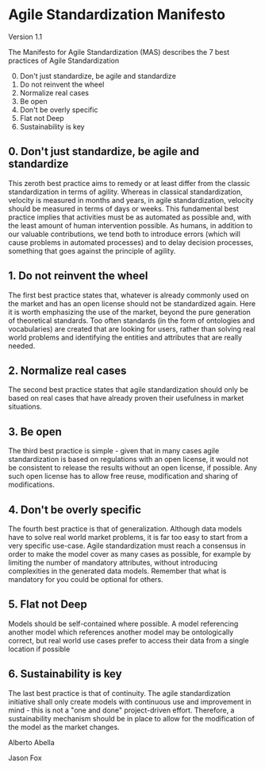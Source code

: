 # Agile Standardization Manifesto 
Version 1.1

The Manifesto for Agile Standardization (MAS) describes the 7 best practices of Agile Standardization

0. Don't just standardize, be agile and standardize
1. Do not reinvent the wheel
2. Normalize real cases
3. Be open
4. Don't be overly specific
5. Flat not Deep
6. Sustainability is key


## 0. Don't just standardize, be agile and standardize
This zeroth best practice aims to remedy or at least differ from the classic standardization in terms of agility. Whereas in classical standardization, velocity is measured in months and years, in agile standardization, velocity should be measured in terms of days or weeks. This fundamental best practice implies that activities must be as automated as possible and, with the least amount of human intervention possible. As humans, in addition to our valuable contributions, we tend both to introduce errors (which will cause problems in automated processes) and to delay decision processes, something that goes against the principle of agility.

## 1. Do not reinvent the wheel
The first best practice states that, whatever is already commonly used on the market and has an open license should not be standardized again. Here it is worth emphasizing the use of the market, beyond the pure generation of theoretical standards. Too often standards (in the form of ontologies and vocabularies) are created that are looking for users, rather than solving real world problems and identifying the entities and attributes that are really needed.

## 2. Normalize real cases
The second best practice states that agile standardization should only be based on real cases that have already proven their usefulness in market situations.

## 3. Be open
The third best practice is simple - given that in many cases agile standardization is based on regulations with an open license, it would not be consistent to release the results without an open license, if possible. Any such open license has to allow free reuse, modification and sharing of modifications.

## 4. Don't be overly specific
The fourth best practice is that of generalization. Although data models have to solve real world market problems, it is far too easy to start from a very specific use-case. Agile standardization must reach a consensus in order to make the model cover as many cases as possible, for example by limiting the number of mandatory attributes, without introducing complexities in the generated data models. Remember that what is mandatory for you could be optional for others.

## 5. Flat not Deep
Models should be self-contained where possible. A model referencing another model which references another model may be ontologically correct, but real world use cases prefer to access their data from a single location if possible

## 6. Sustainability is key
The last best practice is that of continuity. The agile standardization initiative shall only create models with continuous use and improvement in mind - this is not a "one and done" project-driven effort. Therefore, a sustainability mechanism should be in place to allow for the modification of the model as the market changes.


Alberto Abella

Jason Fox 
